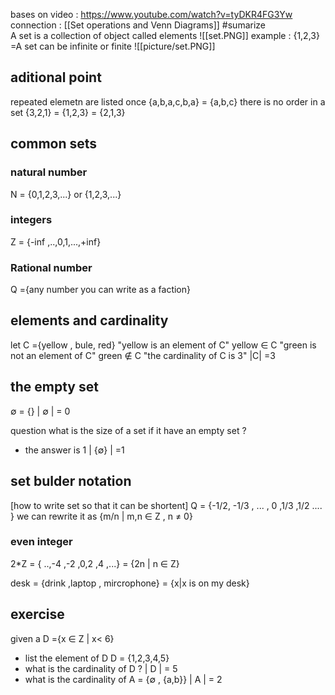bases on video : https://www.youtube.com/watch?v=tyDKR4FG3Yw 
connection : [[Set operations and Venn Diagrams]]
#sumarize  
A set is a collection of object called elements 
![[set.PNG]]
example : {1,2,3} =A 
set can be infinite or finite 
![[picture/set.PNG]]
## aditional point 
repeated elemetn are listed once 
{a,b,a,c,b,a} = {a,b,c}
there is no order in a set 
{3,2,1} = {1,2,3}
		 = {2,1,3}
## common sets 
### natural number 
N = {0,1,2,3,...} or {1,2,3,...}
### integers 
Z = {-inf ,..,0,1,...,+inf}
### Rational number 
Q ={any number you can write as a faction}
## elements and cardinality
let C ={yellow , bule, red}
"yellow is an element of C" yellow $\in$ C 
"green is not an element of C" green $\notin$ C 
"the cardinality of C is 3" |C| =3 
## the empty set 
$\emptyset$ = {}
| $\emptyset$ | = 0 

question what is the size of a set if it have an empty set ? 
- the answer is 1 
| {$\emptyset$} | =1  
## set bulder notation 
[how to write set so that it can be shortent]
Q  = {-1/2, -1/3 , ... , 0 ,1/3 ,1/2 .... }
we can rewrite it as {m/n | m,n $\in$ Z , n $\neq$ 0}
### even integer 
2*Z  = { ..,-4 ,-2 ,0,2 ,4 ,...}
		= {2n | n $\in$ Z}

desk = {drink ,laptop , mircrophone}
		= {x|x is on my desk}
## exercise 
given a D ={x $\in$ Z | x< 6}
- list the element of D 
D = {1,2,3,4,5}
- what is the cardinality of D ? 
| D   | = 5 
- what is the cardinality of A = {$\emptyset$ , {a,b}}
| A   | = 2 


 
